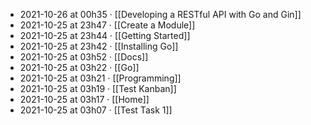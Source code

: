 - 2021-10-26 at 00h35 · [[Developing a RESTful API with Go and Gin]]
- 2021-10-25 at 23h47 · [[Create a Module]]
- 2021-10-25 at 23h44 · [[Getting Started]]
- 2021-10-25 at 23h42 · [[Installing Go]]
- 2021-10-25 at 03h52 · [[Docs]]
- 2021-10-25 at 03h22 · [[Go]]
- 2021-10-25 at 03h21 · [[Programming]]
- 2021-10-25 at 03h19 · [[Test Kanban]]
- 2021-10-25 at 03h17 · [[Home]]
- 2021-10-25 at 03h07 · [[Test Task 1]]
